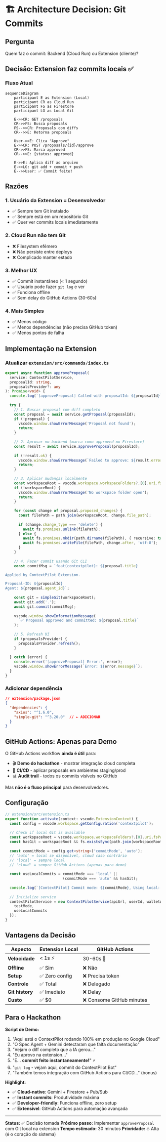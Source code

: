# 🏗️ Architecture Decision: Git Commits

## Pergunta

Quem faz o commit: Backend (Cloud Run) ou Extension (cliente)?

## Decisão: **Extension faz commits locais** ✅

### Fluxo Atual

```mermaid
sequenceDiagram
    participant E as Extension (Local)
    participant CR as Cloud Run
    participant FS as Firestore
    participant LG as Local Git

    E->>CR: GET /proposals
    CR->>FS: Busca proposals
    FS-->>CR: Proposals com diffs
    CR-->>E: Retorna proposals
    
    User->>E: Clica "Approve"
    E->>CR: POST /proposals/{id}/approve
    CR->>FS: Marca approved
    CR-->>E: {status: approved}
    
    E->>E: Aplica diff ao arquivo
    E->>LG: git add + commit + push
    E-->>User: ✅ Commit feito!
```

## Razões

### 1. **Usuário da Extension = Desenvolvedor**
- ✅ Sempre tem Git instalado
- ✅ Sempre está em um repositório Git
- ✅ Quer ver commits locais imediatamente

### 2. **Cloud Run não tem Git**
- ❌ Filesystem efêmero
- ❌ Não persiste entre deploys
- ❌ Complicado manter estado

### 3. **Melhor UX**
- ✅ Commit instantâneo (< 1 segundo)
- ✅ Usuário pode fazer `git log` e ver
- ✅ Funciona offline
- ✅ Sem delay do GitHub Actions (30-60s)

### 4. **Mais Simples**
- ✅ Menos código
- ✅ Menos dependências (não precisa GitHub token)
- ✅ Menos pontos de falha

## Implementação na Extension

### Atualizar `extension/src/commands/index.ts`

```typescript
export async function approveProposal(
  service: ContextPilotService,
  proposalId: string,
  proposalsProvider?: any
): Promise<void> {
  console.log(`[approveProposal] Called with proposalId: ${proposalId}`);
  
  try {
    // 1. Buscar proposal com diff completo
    const proposal = await service.getProposal(proposalId);
    if (!proposal) {
      vscode.window.showErrorMessage('Proposal not found');
      return;
    }
    
    // 2. Aprovar no backend (marca como approved no Firestore)
    const result = await service.approveProposal(proposalId);
    
    if (!result.ok) {
      vscode.window.showErrorMessage(`Failed to approve: ${result.error}`);
      return;
    }
    
    // 3. Aplicar mudanças localmente
    const workspaceRoot = vscode.workspace.workspaceFolders?.[0].uri.fsPath;
    if (!workspaceRoot) {
      vscode.window.showErrorMessage('No workspace folder open');
      return;
    }
    
    for (const change of proposal.proposed_changes) {
      const filePath = path.join(workspaceRoot, change.file_path);
      
      if (change.change_type === 'delete') {
        await fs.promises.unlink(filePath);
      } else {
        await fs.promises.mkdir(path.dirname(filePath), { recursive: true });
        await fs.promises.writeFile(filePath, change.after, 'utf-8');
      }
    }
    
    // 4. Fazer commit usando Git CLI
    const commitMsg = `feat(contextpilot): ${proposal.title}

Applied by ContextPilot Extension.

Proposal-ID: ${proposalId}
Agent: ${proposal.agent_id}`;
    
    const git = simpleGit(workspaceRoot);
    await git.add('.');
    await git.commit(commitMsg);
    
    vscode.window.showInformationMessage(
      `✅ Proposal approved and committed: ${proposal.title}`
    );
    
    // 5. Refresh UI
    if (proposalsProvider) {
      proposalsProvider.refresh();
    }
    
  } catch (error) {
    console.error('[approveProposal] Error:', error);
    vscode.window.showErrorMessage(`Error: ${error.message}`);
  }
}
```

### Adicionar dependência

```json
// extension/package.json
{
  "dependencies": {
    "axios": "^1.6.0",
    "simple-git": "^3.20.0"  // ← ADICIONAR
  }
}
```

## GitHub Actions: Apenas para Demo

O GitHub Actions workflow **ainda é útil** para:
- 🎬 **Demo do hackathon** - mostrar integração cloud completa
- 🤖 **CI/CD** - aplicar proposals em ambientes staging/prod
- 📊 **Audit trail** - todos os commits visíveis no GitHub

Mas **não é o fluxo principal** para desenvolvedores.

## Configuração

```typescript
// extension/src/extension.ts
export function activate(context: vscode.ExtensionContext) {
  const config = vscode.workspace.getConfiguration('contextpilot');
  
  // Check if local Git is available
  const workspaceRoot = vscode.workspace.workspaceFolders?.[0].uri.fsPath;
  const hasGit = workspaceRoot && fs.existsSync(path.join(workspaceRoot, '.git'));
  
  const commitMode = config.get<string>('commitMode', 'auto');
  // 'auto' = local se disponível, cloud caso contrário
  // 'local' = sempre local
  // 'cloud' = sempre GitHub Actions (apenas para demo)
  
  const useLocalCommits = commitMode === 'local' || 
                          (commitMode === 'auto' && hasGit);
  
  console.log(`[ContextPilot] Commit mode: ${commitMode}, Using local: ${useLocalCommits}`);
  
  // Initialize service
  contextPilotService = new ContextPilotService(apiUrl, userId, walletAddress, {
    testMode,
    useLocalCommits
  });
}
```

## Vantagens da Decisão

| Aspecto | Extension Local | GitHub Actions |
|---------|----------------|----------------|
| **Velocidade** | < 1s ⚡ | 30-60s 🐌 |
| **Offline** | ✅ Sim | ❌ Não |
| **Setup** | ✅ Zero config | ❌ Precisa token |
| **Controle** | ✅ Total | ❌ Delegado |
| **Git history** | ✅ Imediato | ❌ Delay |
| **Custo** | ✅ $0 | ❌ Consome GitHub minutes |

## Para o Hackathon

**Script de Demo:**

1. "Aqui está o ContextPilot rodando 100% em produção no Google Cloud"
2. "O Spec Agent + Gemini detectaram que falta documentação"
3. "Vejam o diff completo que a IA gerou..."
4. "Eu aprovo na extension..."
5. "E... **commit feito instantaneamente!**" ⚡
6. "`git log` - vejam aqui, commit do ContextPilot Bot"
7. "Também temos integração com GitHub Actions para CI/CD..." (bonus)

**Highlight:**
- ✅ **Cloud-native**: Gemini + Firestore + Pub/Sub
- ✅ **Instant commits**: Produtividade máxima
- ✅ **Developer-friendly**: Funciona offline, zero setup
- ✅ **Extensível**: GitHub Actions para automação avançada

---

**Status:** ✅ Decisão tomada
**Próximo passo:** Implementar `approveProposal` com Git local na extension
**Tempo estimado:** 30 minutos
**Prioridade:** 🔥 Alta (é o coração do sistema)



